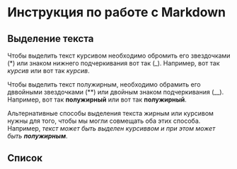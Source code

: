 # Инструкция по работе с Markdown
## Выделение текста
Чтобы выделить текст курсивом необходимо обромить его звездочками (*) или знаком нижнего подчеркивания вот так (_). Например, вот так *курсив* или вот так _курсив_.

Чтобы выделить текст полужирным, необходимо обрамить его дввойными звездочками (**) или двойным знаком подчеркивания (__). Например, вот так **полужирный** или вот так __полужирный__.

Альтернативные способы выделения текста жирным или курсивом нужны для того, чтобы мы могли совмещать оба этих способа. Например, _текст может быть выделен курсиввом и при этом может быть **полужирным**_.
## Список
